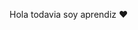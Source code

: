 Hola todavia soy aprendiz ♥️

<!---
omorikitty/omorikitty is a ✨ special ✨ repository because its `README.md` (this file) appears on your GitHub profile.
You can click the Preview link to take a look at your changes.
--->
